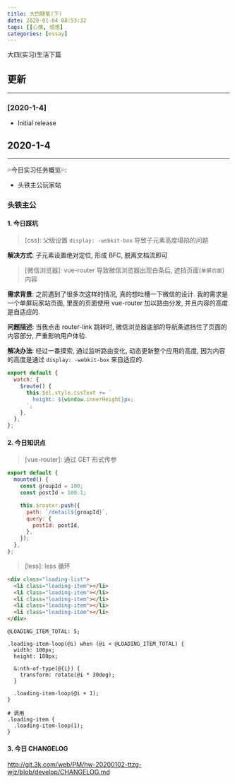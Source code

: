 ```yaml
---
title: 大四随笔(下)
date: 2020-01-04 08:53:32
tags: [[心情, 感想]
categories: [essay]
---
```


大四(实习)生活下篇


<!-- more -->


## 更新

------

### [2020-1-4]

- Initial release

## 2020-1-4

------

💦今日实习任务概览💦:

- 头铁主公玩家站

### 头铁主公

#### 1. 今日踩坑

> \[css]: 父级设置 `display: -webkit-box` 导致子元素高度塌陷的问题

**解决方式**: 子元素设置绝对定位, 形成 BFC, 脱离文档流即可

> \[微信浏览器]: vue-router 导致微信浏览器出现白条后, 遮挡页面(`单屏页面`)内容

**需求背景**: 之前遇到了很多次这样的情况, 真的想吐槽一下微信的设计. 我的需求是一个单屏玩家站页面, 里面的页面使用 vue-router 加以路由分发, 并且内容的高度是自适应的.

**问题描述**: 当我点击 router-link 跳转时, 微信浏览器底部的导航条遮挡住了页面的内容部分, 严重影响用户体验.

**解决办法**: 经过一番摸索, 通过监听路由变化, 动态更新整个应用的高度, 因为内容的高度是通过 `display: -webkit-box` 来自适应的.

```js
export default {
  watch: {
    $route() {
      this.$el.style.cssText += `
        height: ${window.innerHeight}px;
      `;
    },
  },
};
```

#### 2. 今日知识点

> \[vue-router]: 通过 GET 形式传参

```js
export default {
  mounted() {
    const groupId = 100;
    const postId = 100.1;

    this.$router.push({
      path: `/detail${groupId}`,
      query: {
        postId: postId,
      },
    });
  },
};
```

> \[less]: less 循环

```html
<div class="loading-list">
  <li class="loading-item"></li>
  <li class="loading-item"></li>
  <li class="loading-item"></li>
  <li class="loading-item"></li>
  <li class="loading-item"></li>
</div>
```

```less
@LOADING_ITEM_TOTAL: 5;

.loading-item-loop(@i) when (@i < @LOADING_ITEM_TOTAL) {
  width: 100px;
  height: 100px;

  &:nth-of-type(@{i}) {
    transform: rotate(@i * 30deg);
  }

  .loading-item-loop(@i + 1);
}

# 调用
.loading-item {
  .loading-item-loop(1);
}
```

#### 3. 今日 CHANGELOG

http://git.3k.com/web/PM/hw-20200102-ttzg-wjz/blob/develop/CHANGELOG.md